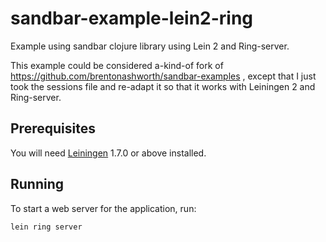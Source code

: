sandbar-example-lein2-ring
==========================

Example using sandbar clojure library using Lein 2 and Ring-server.

This example could be considered a-kind-of fork of https://github.com/brentonashworth/sandbar-examples , except that 
I just took the sessions file and re-adapt it so that it works with Leiningen 2 and Ring-server.

## Prerequisites

You will need [Leiningen][1] 1.7.0 or above installed.

[1]: https://github.com/technomancy/leiningen

## Running

To start a web server for the application, run:

    lein ring server


